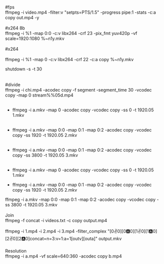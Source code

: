 #fps<br/>
ffmpeg -i video.mp4 -filter:v "setpts=PTS/1.5" -progress pipe:1 -stats -c:a copy out.mp4 -y
<br/>
<br/>
#x264 8b
<br/>
ffmpeg -i %1 -map 0:0 -c:v libx264 -crf 23 -pix_fmt yuv420p -vf scale=1920:1080 %~n1y.mkv
<br/><br/>
#x264
<br/><br/>
ffmpeg -i %1 -map 0 -c:v libx264 -crf 22 -c:a copy %~n1y.mkv

shutdown -s -t 30
<br/>
<br/>
<br/>
#divide<br/>
ffmpeg -i chi.mp4 -acodec copy -f segment -segment_time 30 -vcodec copy -map 0 stream%%05d.mp4
<br/><br/>
* ffmpeg -i a.mkv -map 0 -acodec copy -vcodec copy -ss 0 -t 1920.05 1.mkv
<br/><br/>
* ffmpeg -i a.mkv -map 0:0 -map 0:1 -map 0:2 -acodec copy -vcodec copy -ss 1920 -t 1920.05 2.mkv
<br/><br/>
* ffmpeg -i a.mkv -map 0:0 -map 0:1 -map 0:2 -acodec copy -vcodec copy -ss 3800 -t 1920.05 3.mkv
<br/><br/>
* ffmpeg -i a.mkv -map 0 -acodec copy -vcodec copy -ss 0 -t 1920.05 1.mkv

* ffmpeg -i a.mkv -map 0:0 -map 0:1 -map 0:2 -acodec copy -vcodec copy -ss 1920 -t 1920.05 2.mkv

 ffmpeg -i a.mkv -map 0:0 -map 0:1 -map 0:2 -acodec copy -vcodec copy -ss 3800 -t 1920.05 3.mkv
<br/><br/>
Join
<br/>
ffmpeg -f concat -i videos.txt -c copy output.mp4
<br/><br/>
ffmpeg -i 1.mp4 -i 2.mp4 -i 3.mp4 -filter_complex "[0:v:0][0:a:0][1:v:0][1:a:0][2:v:0][2:a:0]concat=n=3:v=1:a=1[outv][outa]" output.mkv
<br/><br/>
Resolution
<br/>
ffmpeg -i a.mp4 -vf scale=640:360 -acodec copy b.mp4
<br/>
